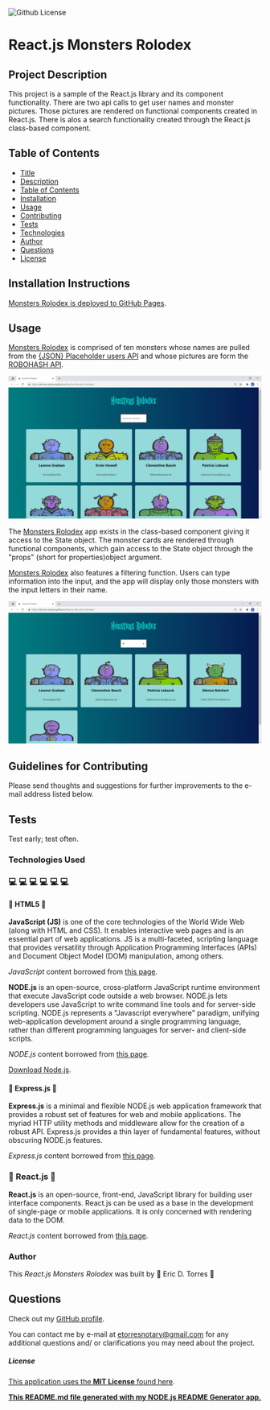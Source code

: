![Github License](https://img.shields.io/badge/License-MIT-brightgreen)

# React.js Monsters Rolodex

## Project Description

This project is a sample of the React.js library and its component functionality. There are two api calls to get user names and monster pictures. Those pictures are rendered on functional components created in React.js. There is alos a search functionality created through the React.js class-based component.

## Table of Contents

- [Title](#project-title)
- [Description](#project-description)
- [Table of Contents](#table-of-contents)
- [Installation](#installation-instructions)
- [Usage](#usage)
- [Contributing](#guidelines-for-contributing)
- [Tests](#tests)
- [Technologies](#technologies-used)
- [Author](#author)
- [Questions](#questions)
- [License](#license)

## Installation Instructions

[Monsters Rolodex is deployed to GitHub Pages](https://etorres-revature.github.io/React.js-Monsters_Rolodex/).

## Usage

[Monsters Rolodex](https://etorres-revature.github.io/React.js-Monsters_Rolodex/) is comprised of ten monsters whose names are pulled from the [{JSON} Placeholder users API](https://jsonplaceholder.typicode.com/) and whose pictures are form the [ROBOHASH API](https://robohash.org/).

![MONSTERS ROLODEX home page](./screenshots/monster-rolodex-home.png)

The [Monsters Rolodex](https://etorres-revature.github.io/React.js-Monsters_Rolodex/) app exists in the class-based component giving it access to the State object. The monster cards are rendered through functional components, which gain access to the State object through the "props" (short for properties)object argument.

[Monsters Rolodex](https://etorres-revature.github.io/React.js-Monsters_Rolodex/) also features a filtering function. Users can type information into the input, and the app will display only those monsters with the input letters in their name.

![MONSTERS ROLODEX home page](./screenshots/monster-rolodex-filter.png)

## Guidelines for Contributing

Please send thoughts and suggestions for further improvements to the e-mail address listed below.

## Tests

Test early; test often.

### Technologies Used

### :computer: :computer: :computer: :computer: :computer: :computer:

#### :memo: HTML5 :memo:

**JavaScript (JS)** is one of the core technologies of the World Wide Web (along with HTML and CSS). It enables interactive web pages and is an essential part of web applications. JS is a multi-faceted, scripting language that provides versatility through Application Programming Interfaces (APIs) and Document Object Model (DOM) manipulation, among others.

_JavaScript_ content borrowed from <a target="_blank" rel="noopener noreferrer">[this page](https://en.wikipedia.org/wiki/JavaScript).</a>

**NODE.js** is an open-source, cross-platform JavaScript runtime environment that execute JavaScript code outside a web browser. NODE.js lets developers use JavaScript to write command line tools and for server-side scripting. NODE.js represents a "Javascript everywhere" paradigm, unifying web-application development around a single programming language, rather than different programming languages for server- and client-side scripts.

_NODE.js_ content borrowed from <a target="_blank" rel="noopener noreferrer">[this page](https://en.wikipedia.org/wiki/Node.js).</a>

[Download Node.js](https://nodejs.org/en/).

#### :satellite: Express.js :satellite:

**Express.js** is a minimal and flexible NODE.js web application framework that provides a robust set of features for web and mobile applications. The myriad HTTP utility methods and middleware allow for the creation of a robust API. Express.js provides a thin layer of fundamental features, without obscuring NODE.js features.

_Express.js_ content borrowed from <a target="_blank" rel="noopener noreferrer">[this page](https://expressjs.com/).</a>

### :vertical_traffic_light: React.js :vertical_traffic_light:

**React.js** is an open-source, front-end, JavaScript library for building user interface components. React.js can be used as a base in the development of single-page or mobile applications. It is only concerned with rendering data to the DOM.

_React.js_ content borrowed from <a target="_blank" rel="noopener noreferrer">[this page](https://en.wikipedia.org/wiki/React).</a>

### Author

This _React.js Monsters Rolodex_ was built by :green_heart: Eric D. Torres :green_heart:

## Questions

Check out my [GitHub profile](https://github.com/etorres-revature).

You can contact me by e-mail at etorresnotary@gmail.com for any additional questions and/ or clarifications you may need about the project.

##### License

[This application uses the **MIT License** found here](./LICENSE).

**[This README.md file generated with my NODE.js README Generator app.](https://github.com/etorres-revature/NODEjs_README.md_Generator)**
